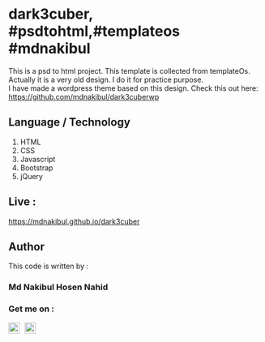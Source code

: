 # dark3cuber, #psdtohtml,#templateos #mdnakibul
This is a psd to html project. This template is collected from templateOs. Actually it is a very old design. I do it for practice purpose. <br/>
I have made a wordpress theme based on this design. Check this out here: https://github.com/mdnakibul/dark3cuberwp

## Language / Technology
1. HTML
2. CSS
3. Javascript
4. Bootstrap
5. jQuery

## Live :
https://mdnakibul.github.io/dark3cuber

## Author
This code is written by : 
### Md Nakibul Hosen Nahid
### Get me on : 

 [<img align="left" alt="Md Nakibul Hosen | LinkedIn" width="22px" style="margin-right:10px;" src="https://cdn.jsdelivr.net/npm/simple-icons@v3/icons/linkedin.svg" />][linkedin]
 [<img align="left" alt="Md Nakibul Hosen | Medium" width="22px" src="https://cdn.jsdelivr.net/npm/simple-icons@v3/icons/medium.svg" />][medium]


[linkedin]: https://www.linkedin.com/in/md-nakibul-hosen-nahid/
[medium]: https://nakibulhosen.medium.com/